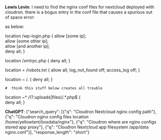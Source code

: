 **Lewis Levin**: I need to find the nginx conf files for nextcloud deployed with cloudron.  there is a bogus entry in the conf file that causes a spurious out of space error:

as below:

location /wp-login.php {
	allow [some ip];			
	allow [some other ip];			
	allow [and another ip];			
	deny all;
}

location /xmlrpc.php {
	deny all;
}

location = /robots.txt {
    allow all;
	log_not_found off;
	access_log off;
}

location ~ /\. {
 	deny all;
}

    #  think this stuff below creates all trouble
location ~* /(?:uploads|files)/.*\.php$ {   
	deny all;
}

**ChatGPT**: {"search_query": [{"q": "Cloudron Nextcloud nginx config path"}, {"q": "Cloudron nginx config files location /home/yellowtent/boxdata/nginx"}, {"q": "Cloudron where are nginx configs stored app proxy"}, {"q": "Cloudron Nextcloud app filesystem /app/data nginx.conf"}], "response_length": "short"}

